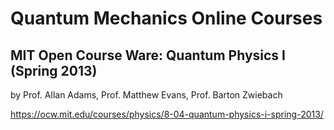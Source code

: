 # Quantum Mechanics Online Courses

## MIT Open Course Ware: Quantum Physics I (Spring 2013)

by Prof. Allan Adams, Prof. Matthew Evans, Prof. Barton Zwiebach

https://ocw.mit.edu/courses/physics/8-04-quantum-physics-i-spring-2013/
